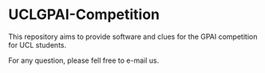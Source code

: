 # UCLGPAI-Competition

This repository aims to provide software and clues for the GPAI competition for UCL students.

For any question, please fell free to e-mail us.
